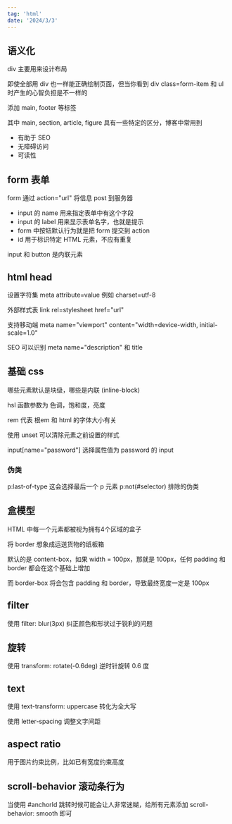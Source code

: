 ```yaml
---
tag: 'html'
date: '2024/3/3'
---
```


## 语义化

div 主要用来设计布局

即使全部用 div 也一样能正确绘制页面，但当你看到 div class=form-item 和 ul 时产生的心智负担是不一样的

添加 main, footer 等标签

其中 main, section, article, figure 具有一些特定的区分，博客中常用到

- 有助于 SEO
- 无障碍访问
- 可读性

## form 表单

form 通过 action="url" 将信息 post 到服务器

- input 的 name 用来指定表单中有这个字段
- input 的 label 用来显示表单名字，也就是提示
- form 中按钮默认行为就是把 form 提交到 action
- id 用于标识特定 HTML 元素，不应有重复

input 和 button 是内联元素

## html head

设置字符集 meta attribute=value 例如 charset=utf-8

外部样式表 link rel=stylesheet href="url"

支持移动端 meta name="viewport" content="width=device-width, initial-scale=1.0"

SEO 可以识别 meta name="description" 和 title

## 基础 css

哪些元素默认是块级，哪些是内联 (inline-block)

hsl 函数参数为 色调，饱和度，亮度

rem 代表 根em 和 html 的字体大小有关

使用 unset 可以清除元素之前设置的样式

input[name="password"] 选择属性值为 password 的 input

### 伪类

p:last-of-type 这会选择最后一个 p 元素
p:not(#selector) 排除的伪类

## 盒模型

HTML 中每一个元素都被视为拥有4个区域的盒子

将 border 想象成运送货物的纸板箱

默认的是 content-box，如果 width = 100px，那就是 100px，任何 padding 和 border 都会在这个基础上增加

而 border-box 将会包含 padding 和 border，导致最终宽度一定是 100px

## filter

使用 filter: blur(3px) 纠正颜色和形状过于锐利的问题

## 旋转

使用 transform: rotate(-0.6deg) 逆时针旋转 0.6 度

## text

使用 text-transform: uppercase 转化为全大写

使用 letter-spacing 调整文字间距

## aspect ratio

用于图片约束比例，比如已有宽度约束高度

## scroll-behavior 滚动条行为

当使用 #anchorId 跳转时候可能会让人非常迷糊，给所有元素添加 scroll-behavior: smooth 即可
